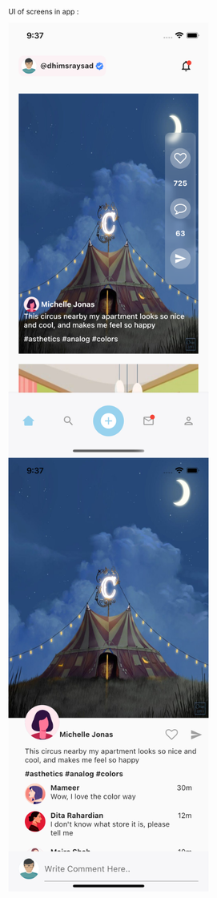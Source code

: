 UI of screens in app :

<img src = "assets/images/screenshot1.png" width = "400" >
<img src = "assets/images/screenshot2.png" width = "400">
